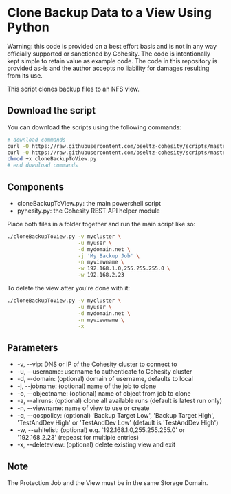 # Clone Backup Data to a View Using Python

Warning: this code is provided on a best effort basis and is not in any way officially supported or sanctioned by Cohesity. The code is intentionally kept simple to retain value as example code. The code in this repository is provided as-is and the author accepts no liability for damages resulting from its use.

This script clones backup files to an NFS view.

## Download the script

You can download the scripts using the following commands:

```bash
# download commands
curl -O https://raw.githubusercontent.com/bseltz-cohesity/scripts/master/python/cloneBackupToView/cloneBackupToView.py
curl -O https://raw.githubusercontent.com/bseltz-cohesity/scripts/master/python/pyhesity.py
chmod +x cloneBackupToView.py
# end download commands
```

## Components

* cloneBackupToView.py: the main powershell script
* pyhesity.py: the Cohesity REST API helper module

Place both files in a folder together and run the main script like so:

```bash
./cloneBackupToView.py -v mycluster \
                       -u myuser \
                       -d mydomain.net \
                       -j 'My Backup Job' \
                       -n myviewname \
                       -w 192.168.1.0,255.255.255.0 \
                       -w 192.168.2.23
```

To delete the view after you're done with it:

```bash
./cloneBackupToView.py -v mycluster \
                       -u myuser \
                       -d mydomain.net \
                       -n myviewname \
                       -x
```

## Parameters

* -v, --vip: DNS or IP of the Cohesity cluster to connect to
* -u, --username: username to authenticate to Cohesity cluster
* -d, --domain: (optional) domain of username, defaults to local
* -j, --jobname: (optional) name of the job to clone
* -o, --objectname: (optional) name of object from job to clone
* -a, --allruns: (optional) clone all available runs (default is latest run only)
* -n, --viewname: name of view to use or create
* -q, --qospolicy: (optional) 'Backup Target Low', 'Backup Target High', 'TestAndDev High' or 'TestAndDev Low' (default is 'TestAndDev High')
* -w, --whitelist: (optional) e.g. '192.168.1.0,255.255.255.0' or '192.168.2.23' (repeast for multiple entries)
* -x, --deleteview: (optional) delete existing view and exit

## Note

The Protection Job and the View must be in the same Storage Domain.
